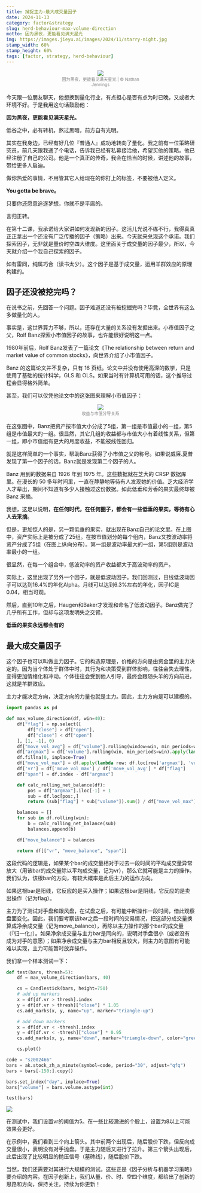 ```yaml
---
title: 捕捉主力-最大成交量因子
date: 2024-11-13
category: factor&strategy
slug: herd-behaviour-max-volume-direction
motto: 因为黑夜，更能看见满天星光
img: https://images.jieyu.ai/images/2024/11/starry-night.jpg
stamp_width: 60%
stamp_height: 60%
tags: [factor, strategy, herd-behaviour]
---
```


<div style='width:50%;text-align:center;margin: 0 auto 1rem'>
<img src='https://images.jieyu.ai/images/2024/11/starry-night.jpg'>
<span style='font-size:0.8em;display:inline-block;width:100%;text-align:center;color:grey'>因为黑夜，更能看见满天星光 | ©️ Nathan Jennings</span>
</div>



今天跟一位朋友聊天，他想换到量化行业，有点担心是否有点为时已晚，又或者大环境不好。于是我用这句话鼓励他：

**因为黑夜，更能看见满天星光。**

低谷之中，必有转机，熬过黑暗，前方自有光明。

其实在我身边，已经有好几位『普通人』成功地转向了量化。我之前有一位策略研究员，前几天跟我通了个电话，告诉我已经有私募接洽他，希望买他的策略。他已经注册了自己的公司。他是一个真正的传奇，我会在恰当的时候，讲述他的故事，带给更多人启迪。

做你热爱的事情，不用管其它人给现在的你打上的标签，不要被他人定义。

**You gotta be brave。**

只要你还愿意追逐梦想，你就不是平庸的。

言归正转。

在第十二课，我承诺给大家讲如何发现新的因子。这活儿光说不练不行，我得真真正正拿出一个还没有广泛传播的因子（策略）出来。今天就来兑现这个承诺。我们探索因子，无非就是量价时空四大维度。这里面关于成交量的因子最少，所以，今天就介绍一个我自己探索的因子。

如有雷同，纯属巧合（读书太少）。这个因子是基于成交量，运用羊群效应的原理构建的。

## 因子还没被挖完吗？

在说书之前，先回答一个问题。因子难道还没有被挖掘完吗？毕竟，全世界有这么多做量化的人。

事实是，这世界算力不够，所以，还存在大量的关系没有发掘出来。小市值因子之父，Rolf Banz探索小市值因子的故事，也许能很好说明这一点。



1980年前后，Rolf Banz发表了一篇论文《The relationship between return and market value of common stocks》，向世界介绍了小市值因子。

Banz 的这篇论文并不复杂，只有 16 页纸。论文中并没有使用高深的数学，只是使用了基础的统计科学，GLS 和 OLS。如果当时有计算机可用的话，这个推导过程会显得格外简单。

甚至，我们可以仅凭他论文中的这张图来理解小市值因子：

<div style='width:50%;text-align:center;margin: 0 auto 1rem'>
<img src='https://images.jieyu.ai/images/2024/09/low-beta-factor.png'>
<span style='font-size:0.8em;display:inline-block;width:100%;text-align:center;color:grey'>收益与市值分导关系</span>
</div>



在这张图中，Banz把资产按市值大小分成了5组，第一组是市值最小的一组，第5组是市值最大的一组。很显然，其它几组的收益都与市值大小有着线性关系，但第一组，即小市值组有更大的月度收益，不能被线性回归。

就是这样简单的一个事实，帮助Banz获得了小市值之父的称号。如果说威廉.夏普发现了第一个因子的话，Banz就是发现第二个因子的人。

Banz 用到的数据来自 1926 年到 1975 年。这些数据就在芝大的 CRSP 数据库里。在漫长的 50 多年时间里，一直在静静地等待有人发现她的价值。芝大经济学人才辈出，期间不知道有多少人接触过这份数据。如此低垂和芳香的果实最终却被 Banz 采摘。

我想，这足以说明，**在任何时代，在任何圈子，都会有一些低垂的果实，等待有心人去采摘**。

但是，更加惊人的是，另一颗低垂的果实，就出现在Banz自己的论文里。在上图中，资产实际上是被分成了25组。在按市值划分的每个组内，Banz又按波动率将资产分成了5组（在图上纵向分布）。第一组是波动率最大的一组，第5组则是波动率最小的一组。

很显然，在每一个组合中，低波动率的资产收益都大于高波动率的资产。

实际上，这里出现了另外一个因子，就是低波动因子。我们回测过，日线低波动因子可以达到16.4%的年化Alpha。月线可以达到6.3%左右的年化，因子IC是0.04，相当可观。

然后，直到10年之后，Haugen和Baker才发现和命名了低波动因子。Banz做完了几乎所有工作，但却与这项发明失之交臂。


**低垂的果实永远都会有的**

## 最大成交量因子

这个因子也可以叫做主力因子。它的构造原理是，价格的方向是由资金里的主力决定的。因为当个体处于群体中时，其行为和决策受到群体影响，往往会失去理性，变得更加情绪化和冲动。个体往往会受到他人引导，最终会跟随头羊的方向前进，这就是羊群效应。

主力才能决定方向，决定方向的力量也就是主力。因此，主力方向是可以建模的。

<!--PAID CONTENT START-->

```python
import pandas as pd

def max_volume_direction(df, win=40):
    df["flag"] = np.select([
        df["close"] > df["open"],
        df["close"] < df["open"]
    ], [1, -1], 0)
    df["move_vol_avg"] = df["volume"].rolling(window=win, min_periods=win).mean().shift(1)
    df["argmax"] = df['volume'].rolling(win, min_periods=win).apply(lambda x: x.idxmax())
    df.fillna(0, inplace=True)
    df["move_vol_max"] = df.apply(lambda row: df.loc[row['argmax'], 'volume'], axis=1)
    df['vr'] = df['move_vol_max'] / df['move_vol_avg'] * df["flag"]
    df["span"] = df.index - df["argmax"]

    def calc_rolling_net_balance(df):
        pos = df["argmax"].iloc[-1] + 1
        sub = df.loc[pos:,]
        return (sub["flag"] * sub["volume"]).sum() / df["move_vol_max"].iloc[-1]

    balances = []
    for sub in df.rolling(win):
        b = calc_rolling_net_balance(sub)
        balances.append(b)

    df["move_balance"] = balances

    return df[["vr", "move_balance", "span"]]
```
<!--PAID CONTENT END-->

这段代码的逻辑是，如果某个bar的成交量相对于过去一段时间的平均成交量异常放大（用该bar的成交量除以平均成交量，记为vr），那么它就可能是主力的操作。我们认为，该根bar的方向，有较大概率是此后主力的运作方向。

如果这根bar是阳线，它反应的是买入操作；如果这根bar是阴线，它反应的是卖出操作（记为flag）。

主力为了测试对手盘和跟风盘，在试盘之后，有可能中断操作一段时间，借此观察盘面变化。因此，我们要考察该bar之后一段时间的交易情况，把这部分成交量换算成净余成交量（记为move_balance），再除以主力操作的那个bar的成交量（『归一化』）。如果净余成交量与主力bar是同向的，说明对手盘很小（或者没有成为对手的意愿）；如果净余成交量与主力bar相反且较大，则主力的意图有可能难以实现，主力可能暂时放弃操作。

我们拿一个样本测试一下：

```python
def test(bars, thresh=5):
    df = max_volume_direction(bars, 40)

    cs = Candlestick(bars, height=750)
    # add up markers
    x = df[df.vr > thresh].index
    y = df[df.vr > thresh]["close"] * 1.05
    cs.add_marks(x, y, name="up", marker="triangle-up")

    # add down markers
    x = df[df.vr < -thresh].index
    y = df[df.vr < -thresh]["close"] * 0.95
    cs.add_marks(x, y, name="down", marker="triangle-down", color="green")

    cs.plot()

code = "sz002466"
bars = ak.stock_zh_a_minute(symbol=code, period="30", adjust="qfq")
bars = bars[-150:].copy()

bars.set_index("day", inplace=True)
bars["volume"] = bars.volume.astype(int)

test(bars)
```

<!-- BEGIN IPYNB STRIPOUT -->
![](https://images.jieyu.ai/images/2024/11/zlyz-tqly.jpg)
<!-- END IPYNB STRIPOUT -->

在测试中，我们设置vr的阈值为5。在一些比较激进的个股上，设置为8以上可能效果会更好。

在示例中，我们看到三个向上箭头。其中前两个出现后，随后股价下跌，但反向成交量很小，表明没有对手抛盘。于是主力随后又进行了拉升。第三个箭头出现后，此后出现了比较明显的抛压信号（墓碑线），随后股价下跌。

当然，我们还需要对其进行大规模的测试。这些正是《因子分析与机器学习策略》要介绍的内容。在因子创新上，我们从量、价、时、空四个维度，都给出了创新的思路和方向，保持关注，持续为你更新！

